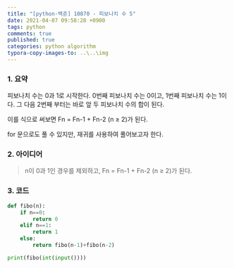 ```yaml
---
title: "[python-백준] 10870 - 피보나치 수 5"
date: 2021-04-07 09:58:28 +0900
tags: python
comments: true
published: true
categories: python algorithm
typora-copy-images-to: ..\..\img
---
```


### 1. 요약

피보나치 수는 0과 1로 시작한다. 0번째 피보나치 수는 0이고, 1번째 피보나치 수는 1이다. 그 다음 2번째 부터는 바로 앞 두 피보나치 수의 합이 된다.

이를 식으로 써보면 Fn = Fn-1 + Fn-2 (n ≥ 2)가 된다.

for 문으로도 풀 수 있지만, 재귀를 사용하여 풀어보고자 한다.



### 2. 아이디어

>  n이 0과 1인 경우를 제외하고, Fn = Fn-1 + Fn-2 (n ≥ 2)가 된다.



### 3. 코드

```python
def fibo(n):
    if n==0:
        return 0
    elif n==1:
        return 1
    else:
        return fibo(n-1)+fibo(n-2)

print(fibo(int(input())))
```


